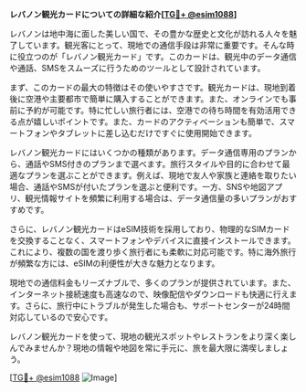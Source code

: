 **レバノン観光カードについての詳細な紹介[[TG💪+ @esim1088](https://t.me/s/esim1088)]**

レバノンは地中海に面した美しい国で、その豊かな歴史と文化が訪れる人々を魅了しています。観光客にとって、現地での通信手段は非常に重要です。そんな時に役立つのが「レバノン観光カード」です。このカードは、観光中のデータ通信や通話、SMSをスムーズに行うためのツールとして設計されています。

まず、このカードの最大の特徴はその使いやすさです。観光カードは、現地到着後に空港や主要都市で簡単に購入することができます。また、オンラインでも事前に予約が可能です。特に忙しい旅行者には、空港での待ち時間を有効活用できる点が嬉しいポイントです。また、カードのアクティベーションも簡単で、スマートフォンやタブレットに差し込むだけですぐに使用開始できます。

レバノン観光カードにはいくつかの種類があります。データ通信専用のプランから、通話やSMS付きのプランまで選べます。旅行スタイルや目的に合わせて最適なプランを選ぶことができます。例えば、現地で友人や家族と連絡を取りたい場合、通話やSMSが付いたプランを選ぶと便利です。一方、SNSや地図アプリ、観光情報サイトを頻繁に利用する場合は、データ通信量の多いプランがおすすめです。

さらに、レバノン観光カードはeSIM技術を採用しており、物理的なSIMカードを交換することなく、スマートフォンやデバイスに直接インストールできます。これにより、複数の国を渡り歩く旅行者にも柔軟に対応可能です。特に海外旅行が頻繁な方には、eSIMの利便性が大きな魅力となります。

現地での通信料金もリーズナブルで、多くのプランが提供されています。また、インターネット接続速度も高速なので、映像配信やダウンロードも快適に行えます。さらに、旅行中にトラブルが発生した場合も、サポートセンターが24時間対応しているので安心です。

レバノン観光カードを使って、現地の観光スポットやレストランをより深く楽しんでみませんか？現地の情報や地図を常に手元に、旅を最大限に満喫しましょう。

[[TG💪+ @esim1088](https://t.me/s/esim1088) ![Image](https://i.postimg.cc/Y0z9fWf4/image.png)]